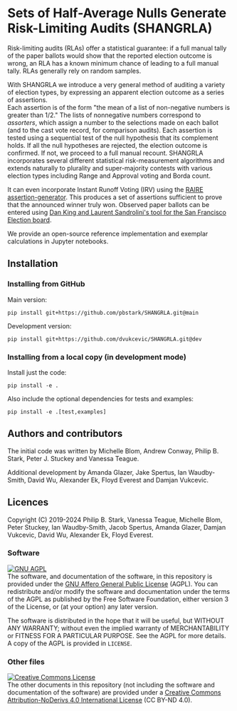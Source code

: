 # Sets of Half-Average Nulls Generate Risk-Limiting Audits (SHANGRLA)

Risk-limiting audits (RLAs) offer a statistical guarantee: if a full manual tally of the paper ballots would show that the reported election outcome is wrong, an RLA has a known minimum chance of leading to a full manual tally.
RLAs generally rely on random samples.

With SHANGRLA we introduce a very general method of auditing a variety of election types, by expressing an apparent election outcome as a series of assertions.  
Each assertion is of the form "the mean of a list of non-negative numbers is
greater than 1/2."
The lists of nonnegative numbers correspond to _assorters_, which assign
a number to the selections made on each ballot (and to the cast vote record, for comparison audits).
Each assertion is tested using a sequential test of the null hypothesis that its complement holds.
If all the null hypotheses are rejected, the election outcome is confirmed. 
If not, we proceed to a full manual recount.
SHANGRLA incorporates several different statistical 
risk-measurement algorithms and extends naturally to plurality and super-majority 
contests with various election types including Range and Approval voting and Borda count.  

It can even incorporate Instant Runoff Voting (IRV) using the 
[RAIRE assertion-generator](https://github.com/michelleblom/audit-irv-cp).  This produces a set of assertions sufficient to prove that the announced winner truly won.  Observed paper ballots can be entered using [Dan King and Laurent Sandrolini's tool for the San Francisco Election board](https://rla.vptech.io/home).

We provide an open-source reference implementation and exemplar calculations in Jupyter notebooks.

## Installation

### Installing from GitHub

Main version:

```
pip install git+https://github.com/pbstark/SHANGRLA.git@main
```

Development version:

```
pip install git+https://github.com/dvukcevic/SHANGRLA.git@dev
```

### Installing from a local copy (in development mode)

Install just the code:

```
pip install -e .
```

Also include the optional dependencies for tests and examples:

```
pip install -e .[test,examples]
```

## Authors and contributors

The initial code was written by Michelle Blom, Andrew Conway, Philip B. Stark,
Peter J. Stuckey and Vanessa Teague.

Additional development by Amanda Glazer, Jake Spertus, Ian Waudby-Smith,
David Wu, Alexander Ek, Floyd Everest and Damjan Vukcevic.


## Licences

Copyright (C) 2019-2024  Philip B. Stark, Vanessa Teague, Michelle Blom,
Peter Stuckey, Ian Waudby-Smith, Jacob Spertus, Amanda Glazer,
Damjan Vukcevic, David Wu, Alexander Ek, Floyd Everest.


### Software

[![GNU AGPL][agpl-img]][agpl]  
The software, and documentation of the software, in this repository is provided
under the [GNU Affero General Public License][agpl] (AGPL).
You can redistribute and/or modify the software and documentation under the
terms of the AGPL as published by the Free Software Foundation, either version
3 of the License, or (at your option) any later version.

The software is distributed in the hope that it will be useful, but WITHOUT ANY
WARRANTY; without even the implied warranty of MERCHANTABILITY or FITNESS FOR A
PARTICULAR PURPOSE. See the AGPL for more details.
A copy of the AGPL is provided in `LICENSE`.

### Other files

[![Creative Commons License][cc-img]][cc]  
The other documents in this repository (not including the software and
documentation of the software) are provided under a [Creative Commons
Attribution-NoDerivs 4.0 International License][cc] (CC BY-ND 4.0).


[agpl]: https://www.gnu.org/licenses/agpl-3.0.en.html
[agpl-img]: https://www.gnu.org/graphics/agplv3-88x31.png

[cc]: https://creativecommons.org/licenses/by-nd/4.0/
[cc-img]: https://i.creativecommons.org/l/by-nd/4.0/88x31.png
